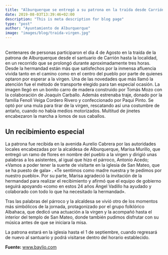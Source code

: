 ```yaml
---
title: "Alburquerque se entregó a su patrona en la traída desde Carrión"
date: 2019-08-03T13:39:46+02:00
description: "This is meta description for blog page"
type: "post"
author: "Ayuntamiento de Alburquerque"
image: "images/blog/traida-virgen.jpg"
---
```


<br>
Centenares de personas participaron el dia 4 de Agosto en la traída de la patrona de Alburquerque desde el santuario de Carrión hasta la localidad, en un recorrido que se prolongó durante aproximadamente tres horas. Desde la hermandad están más que satisfechos por la inmensa afluencia vivida tanto en el camino como en el centro del pueblo por parte de quienes optaron por esperar a la virgen. Una de las novedades que más llamó la atención fue el método de transporte elegido para tan especial ocasión. La imagen llegó en un bonito carro de madera construido por Tomás Mozo con la colaboración de Joaquín Carballo. Además estrenaba traje, donado por la familia Fenoll Veiga Cordero Rivero y confeccionado por Paqui Pinto. Se optó por una mula para tirar de la virgen, rescatando así una costumbre de antaño, cuando no había medios motorizados. Multitud de jinetes encabezaron la marcha a lomos de sus caballos.

## Un recibimiento especial

La patrona fue recibida en la avenida Aurelio Cabrera por las autoridades locales encabezadas por la alcaldesa de Alburquerque, Marisa Murillo, que entregó un ramo de flores en nombre del pueblo a la virgen y dirigió unas palabras a los asistentes, al igual que hizo el párroco, Antonio Acedo; «Vamos a poder tener la suerte de visitarte en la iglesia de San Mateo, que se ha puesto de gala» . «Te sentimos como madre nuestra y te pedimos por nuestro pueblo». Por su parte, Marisa agradeció la invitación de la hermandad para realizar el recibimiento y afirmó que el equipo de gobierno seguirá apoyando «como en estos 24 años Ángel Vadillo ha ayudado y colaborado con todo lo que ha necesitado la hermandad».

Tras las palabras del párroco y la alcaldesa se vivió otro de los momentos más simbólicos de la jornada, protagonizado por el grupo folklórico Albahaca, que dedicó una actuación a la virgen y la acompañó hasta el interior del templo de San Mateo, donde también pudimos disfrutar con su música antes de que se iniciara la misa.

La patrona estará en la iglesia hasta el 1 de septiembre, cuando regresará de nuevo al santuario y podrá visitarse dentro del horario establecido.

<b>Fuente: </b> www.baylio.com
<br>
